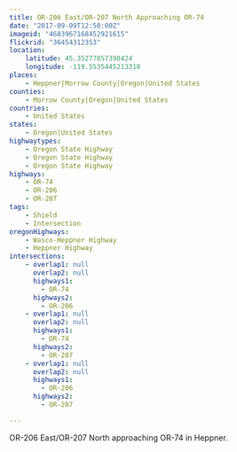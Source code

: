 ```yaml
---
title: OR-206 East/OR-207 North Approaching OR-74
date: "2017-09-09T12:50:00Z"
imageid: "4683967168452921615"
flickrid: "36454312353"
location:
    latitude: 45.35277857398424
    longitude: -119.5535445213318
places:
    - Heppner|Morrow County|Oregon|United States
counties:
    - Morrow County|Oregon|United States
countries:
    - United States
states:
    - Oregon|United States
highwaytypes:
    - Oregon State Highway
    - Oregon State Highway
    - Oregon State Highway
highways:
    - OR-74
    - OR-206
    - OR-207
tags:
    - Shield
    - Intersection
oregonHighways:
    - Wasco-Heppner Highway
    - Heppner Highway
intersections:
    - overlap1: null
      overlap2: null
      highways1:
        - OR-74
      highways2:
        - OR-206
    - overlap1: null
      overlap2: null
      highways1:
        - OR-74
      highways2:
        - OR-207
    - overlap1: null
      overlap2: null
      highways1:
        - OR-206
      highways2:
        - OR-207

---
```

OR-206 East/OR-207 North approaching OR-74 in Heppner.